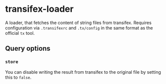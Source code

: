 # transifex-loader
A loader, that fetches the content of string files from transifex. Requires
configuration via `.transifexrc` and `.tx/config` in the same format as the
official `tx` tool.

## Query options

### `store`
You can disable writing the result from transifex to the original file by setting
this to `false`.
